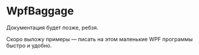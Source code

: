 WpfBaggage
==========

Документация будет позже, ребзя. 

Скоро выложу примеры — писать на этом маленькие WPF программы быстро и удобно.
